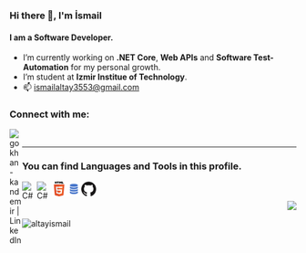 ### Hi there 👋, I'm İsmail
#### I am a Software Developer.

- I’m currently working on **.NET Core**, **Web APIs** and **Software Test-Automation** for my personal growth.
- I’m student at **Izmir Institue of Technology**.
- 📫  ismailaltay3553@gmail.com

### Connect with me:
[<img align="left" alt="gokhan-kandemir | LinkedIn" width="22px" src="https://cdn.jsdelivr.net/npm/simple-icons@v3/icons/linkedin.svg" />](https://www.linkedin.com/in/gokhan-kandemir/)
<br>

---
### You can find Languages and Tools in this profile.

<img align="left" alt="C#" width="26px" src = "https://seeklogo.com/images/C/c-sharp-c-logo-02F17714BA-seeklogo.com.png" />
<img align="left" alt="C#" width="26px" src = "https://img.icons8.com/ios/50/000000/selenium-test-automation.png"/>

<img align="left" alt="HTML5" width="26px" src="https://raw.githubusercontent.com/github/explore/80688e429a7d4ef2fca1e82350fe8e3517d3494d/topics/html/html.png" />
<img align="left" alt="SQL" width="26px" src="https://raw.githubusercontent.com/github/explore/80688e429a7d4ef2fca1e82350fe8e3517d3494d/topics/sql/sql.png" />
<img align="left" alt="GitHub" width="26px" src="https://raw.githubusercontent.com/github/explore/78df643247d429f6cc873026c0622819ad797942/topics/github/github.png" />

<br>
<br>
	
<img align='right' src="https://github-readme-stats.vercel.app/api?username=altayismail&show_icons=true">

<br>

<p align="left"> <img src="https://komarev.com/ghpvc/?username=altayismail" alt="altayismail" /> </p>
